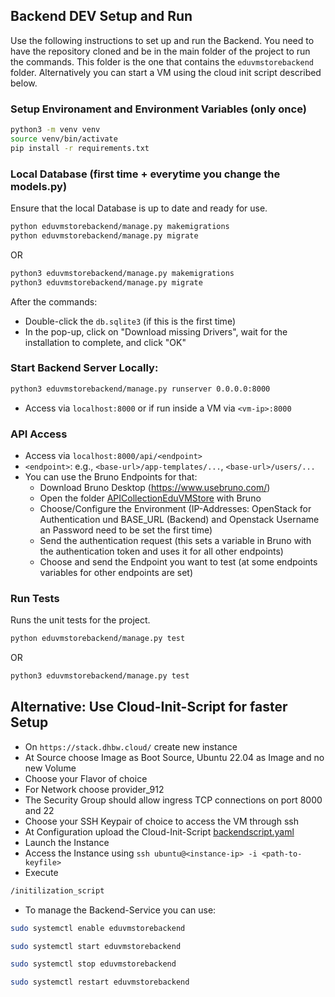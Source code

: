 ## Backend DEV Setup and Run
Use the following instructions to set up and run the Backend.
You need to have the repository cloned and be in the main folder of the project to run the commands. This folder is the one that contains the `eduvmstorebackend` folder.
Alternatively you can start a VM using the cloud init script described below.

### Setup Environament and Environment Variables (only once)
```bash
python3 -m venv venv
source venv/bin/activate
pip install -r requirements.txt
```

### Local Database (first time + everytime you change the models.py)
Ensure that the local Database is up to date and ready for use.
```bash
python eduvmstorebackend/manage.py makemigrations
python eduvmstorebackend/manage.py migrate
```
OR 
```bash
python3 eduvmstorebackend/manage.py makemigrations
python3 eduvmstorebackend/manage.py migrate
```
After the commands:
* Double-click the `db.sqlite3` (if this is the first time)
* In the pop-up, click on "Download missing Drivers", wait for the installation to complete, and click "OK"

### Start Backend Server Locally:
```bash
python3 eduvmstorebackend/manage.py runserver 0.0.0.0:8000
```
* Access via `localhost:8000` or if run inside a VM via `<vm-ip>:8000`


### API Access
* Access via `localhost:8000/api/<endpoint>`
* `<endpoint>`: e.g., `<base-url>/app-templates/...`, `<base-url>/users/...`
* You can use the Bruno Endpoints for that:
  * Download Bruno Desktop (https://www.usebruno.com/)
  * Open the folder [APICollectionEduVMStore](/APICollectionEduVMStore) with Bruno
  * Choose/Configure the Environment (IP-Addresses: OpenStack for Authentication und BASE_URL (Backend) and Openstack Username an Password need to be set the first time)
  * Send the authentication request (this sets a variable in Bruno with the authentication token and uses it for all other endpoints)
  * Choose and send the Endpoint you want to test (at some endpoints variables for other endpoints are set)

### Run Tests
Runs the unit tests for the project.
```bash
python eduvmstorebackend/manage.py test
```
OR 
```bash
python3 eduvmstorebackend/manage.py test
```

## Alternative: Use Cloud-Init-Script for faster Setup
* On `https://stack.dhbw.cloud/` create new instance
* At Source choose Image as Boot Source, Ubuntu 22.04 as Image and no new Volume
* Choose your Flavor of choice
* For Network choose provider_912
* The Security Group should allow ingress TCP connections on port 8000 and 22
* Choose your SSH Keypair of choice to access the VM through ssh
* At Configuration upload the Cloud-Init-Script [backendscript.yaml](/backendscript.yaml)
* Launch the Instance
* Access the Instance using `ssh ubuntu@<instance-ip> -i <path-to-keyfile>`
* Execute 
```bash
/initilization_script
```
* To manage the Backend-Service you can use:
```bash
sudo systemctl enable eduvmstorebackend
```
```bash
sudo systemctl start eduvmstorebackend
```
```bash
sudo systemctl stop eduvmstorebackend
````
```bash
sudo systemctl restart eduvmstorebackend
```


